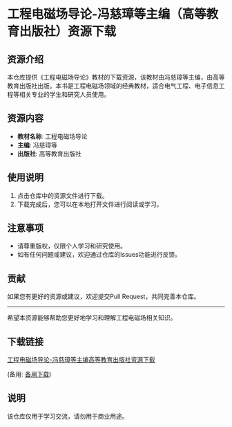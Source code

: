 # 工程电磁场导论-冯慈璋等主编（高等教育出版社）资源下载

## 资源介绍

本仓库提供《工程电磁场导论》教材的下载资源，该教材由冯慈璋等主编，由高等教育出版社出版。本书是工程电磁场领域的经典教材，适合电气工程、电子信息工程等相关专业的学生和研究人员使用。

## 资源内容

- **教材名称**: 工程电磁场导论
- **主编**: 冯慈璋等
- **出版社**: 高等教育出版社

## 使用说明

1. 点击仓库中的资源文件进行下载。
2. 下载完成后，您可以在本地打开文件进行阅读或学习。

## 注意事项

- 请尊重版权，仅限个人学习和研究使用。
- 如有任何问题或建议，欢迎通过仓库的Issues功能进行反馈。

## 贡献

如果您有更好的资源或建议，欢迎提交Pull Request，共同完善本仓库。

---

希望本资源能够帮助您更好地学习和理解工程电磁场相关知识。

## 下载链接
[工程电磁场导论-冯慈璋等主编高等教育出版社资源下载](https://pan.quark.cn/s/b1194c542df8) 

(备用: [备用下载](https://pan.baidu.com/s/1umsdUyaG6wxxsX9HUQPCng?pwd=1234))

## 说明

该仓库仅用于学习交流，请勿用于商业用途。
